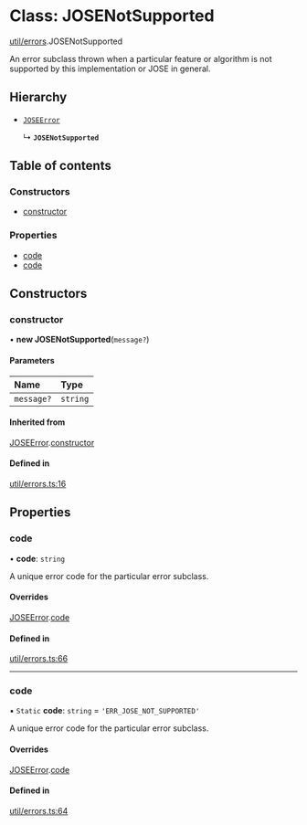 # Class: JOSENotSupported

[util/errors](../modules/util_errors.md).JOSENotSupported

An error subclass thrown when a particular feature or algorithm is not supported by this
implementation or JOSE in general.

## Hierarchy

- [`JOSEError`](util_errors.JOSEError.md)

  ↳ **`JOSENotSupported`**

## Table of contents

### Constructors

- [constructor](util_errors.JOSENotSupported.md#constructor)

### Properties

- [code](util_errors.JOSENotSupported.md#code)
- [code](util_errors.JOSENotSupported.md#code)

## Constructors

### constructor

• **new JOSENotSupported**(`message?`)

#### Parameters

| Name | Type |
| :------ | :------ |
| `message?` | `string` |

#### Inherited from

[JOSEError](util_errors.JOSEError.md).[constructor](util_errors.JOSEError.md#constructor)

#### Defined in

[util/errors.ts:16](https://github.com/panva/jose/blob/v3.19.0/src/util/errors.ts#L16)

## Properties

### code

• **code**: `string`

A unique error code for the particular error subclass.

#### Overrides

[JOSEError](util_errors.JOSEError.md).[code](util_errors.JOSEError.md#code)

#### Defined in

[util/errors.ts:66](https://github.com/panva/jose/blob/v3.19.0/src/util/errors.ts#L66)

___

### code

▪ `Static` **code**: `string` = `'ERR_JOSE_NOT_SUPPORTED'`

A unique error code for the particular error subclass.

#### Overrides

[JOSEError](util_errors.JOSEError.md).[code](util_errors.JOSEError.md#code)

#### Defined in

[util/errors.ts:64](https://github.com/panva/jose/blob/v3.19.0/src/util/errors.ts#L64)
